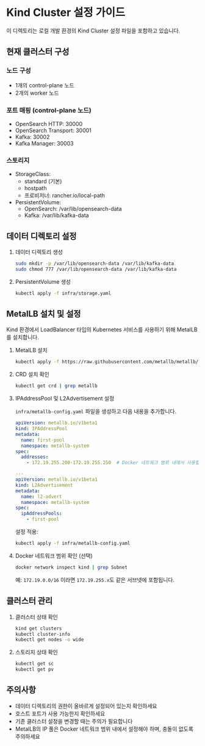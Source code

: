
# Kind Cluster 설정 가이드

이 디렉토리는 로컬 개발 환경의 Kind Cluster 설정 파일을 포함하고 있습니다.

## 현재 클러스터 구성

### 노드 구성
- 1개의 control-plane 노드
- 2개의 worker 노드

### 포트 매핑 (control-plane 노드)
- OpenSearch HTTP: 30000
- OpenSearch Transport: 30001
- Kafka: 30002
- Kafka Manager: 30003

### 스토리지
- StorageClass:
  - standard (기본)
  - hostpath
  - 프로비저너: rancher.io/local-path
- PersistentVolume:
  - OpenSearch: /var/lib/opensearch-data
  - Kafka: /var/lib/kafka-data

## 데이터 디렉토리 설정

1. 데이터 디렉토리 생성
   ```bash
   sudo mkdir -p /var/lib/opensearch-data /var/lib/kafka-data
   sudo chmod 777 /var/lib/opensearch-data /var/lib/kafka-data
   ```

2. PersistentVolume 생성
   ```bash
   kubectl apply -f infra/storage.yaml
   ```

## MetalLB 설치 및 설정

Kind 환경에서 LoadBalancer 타입의 Kubernetes 서비스를 사용하기 위해 MetalLB를 설치합니다.

1. MetalLB 설치
   ```bash
   kubectl apply -f https://raw.githubusercontent.com/metallb/metallb/v0.13.10/config/manifests/metallb-native.yaml
   ```

2. CRD 설치 확인
   ```bash
   kubectl get crd | grep metallb
   ```

3. IPAddressPool 및 L2Advertisement 설정

   `infra/metallb-config.yaml` 파일을 생성하고 다음 내용을 추가합니다.

   ```yaml
   apiVersion: metallb.io/v1beta1
   kind: IPAddressPool
   metadata:
     name: first-pool
     namespace: metallb-system
   spec:
     addresses:
       - 172.19.255.200-172.19.255.250  # Docker 네트워크 범위 내에서 사용할 IP 범위

   ---
   apiVersion: metallb.io/v1beta1
   kind: L2Advertisement
   metadata:
     name: l2-advert
     namespace: metallb-system
   spec:
     ipAddressPools:
       - first-pool
   ```

   설정 적용:
   ```bash
   kubectl apply -f infra/metallb-config.yaml
   ```

4. Docker 네트워크 범위 확인 (선택)
   ```bash
   docker network inspect kind | grep Subnet
   ```

   예: `172.19.0.0/16` 이라면 `172.19.255.x`도 같은 서브넷에 포함됩니다.

## 클러스터 관리

1. 클러스터 상태 확인
   ```bash
   kind get clusters
   kubectl cluster-info
   kubectl get nodes -o wide
   ```

2. 스토리지 상태 확인
   ```bash
   kubectl get sc
   kubectl get pv
   ```

## 주의사항
- 데이터 디렉토리의 권한이 올바르게 설정되어 있는지 확인하세요
- 호스트 포트가 사용 가능한지 확인하세요
- 기존 클러스터 설정을 변경할 때는 주의가 필요합니다
- MetalLB의 IP 풀은 Docker 네트워크 범위 내에서 설정해야 하며, 충돌이 없도록 주의하세요
```
